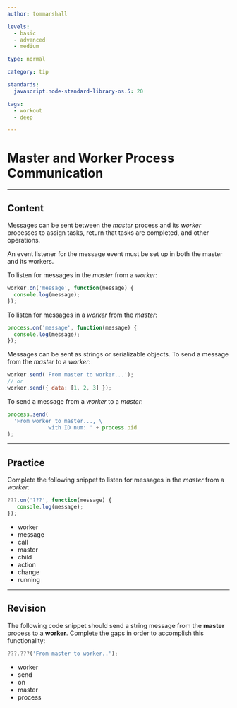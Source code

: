 ```yaml
---
author: tommarshall

levels:
  - basic
  - advanced
  - medium

type: normal

category: tip

standards:
  javascript.node-standard-library-os.5: 20

tags:
  - workout
  - deep

---
```


# Master and Worker Process Communication

---

## Content

Messages can be sent between the _master_ process and its _worker_ processes to assign tasks, return that tasks are completed, and other operations.

An event listener for the message event must be set up in both the master and its workers.

To listen for messages in the _master_ from a _worker_:

```javascript
worker.on('message', function(message) {
  console.log(message);
});
```

To listen for messages in a _worker_ from the _master_:

```javascript
process.on('message', function(message) {
  console.log(message);
});
```

Messages can be sent as strings or serializable objects.
To send a message from the _master_ to a _worker_:

```javascript
worker.send('From master to worker...');
// or
worker.send({ data: [1, 2, 3] });
```

To send a message from a _worker_ to a _master_:

```javascript
process.send(
  'From worker to master..., \
             with ID num: ' + process.pid
);
```

---

## Practice

Complete the following snippet to listen for messages in the _master_ from a _worker_:

```javascript
???.on('???', function(message) {
   console.log(message);
});
```

- worker
- message
- call
- master
- child
- action
- change
- running

---

## Revision

The following code snippet should send a string message from the **master** process to a **worker**. Complete the gaps in order to accomplish this functionality:

```javascript
???.???('From master to worker..');
```

- worker
- send
- on
- master
- process

